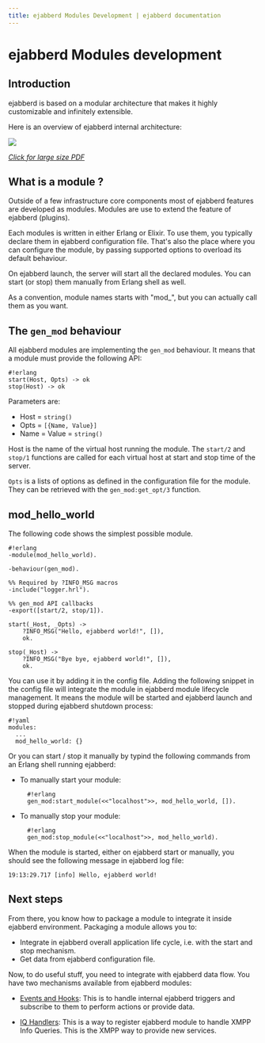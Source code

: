 ```yaml
---
title: ejabberd Modules Development | ejabberd documentation
---
```


# ejabberd Modules development

## Introduction

ejabberd is based on a modular architecture that makes it highly
customizable and infinitely extensible.

Here is an overview of ejabberd internal architecture:

[![][image-1]](/images/architect/ejabberd_internals.pdf)

[*Click for large size PDF*](/images/architect/ejabberd_internals.pdf)

## What is a module ?

Outside of a few infrastructure core components most of ejabberd
features are developed as modules. Modules are use to extend the
feature of ejabberd (plugins).

Each modules is written in either Erlang or Elixir. To use them, you
typically declare them in ejabberd configuration file. That's also the
place where you can configure the module, by passing supported options
to overload its default behaviour.

On ejabberd launch, the server will start all the declared
modules. You can start (or stop) them manually from Erlang shell as
well.

As a convention, module names starts with "mod_", but you can actually
call them as you want.

## The `gen_mod` behaviour

All ejabberd modules are implementing the `gen_mod` behaviour. It
means that a module must provide the following API:

    #!erlang
    start(Host, Opts) -> ok
    stop(Host) -> ok

Parameters are:

* Host = `string()`
* Opts = `[{Name, Value}]`
* Name = Value = `string()`

Host is the name of the virtual host running the module. The `start/2`
and `stop/1` functions are called for each virtual host at start and
stop time of the server.

`Opts` is a lists of options as defined in the configuration file for
the module. They can be retrieved with the `gen_mod:get_opt/3`
function. 

## mod_hello_world

The following code shows the simplest possible module.

    #!erlang
    -module(mod_hello_world).
    
    -behaviour(gen_mod).
    
    %% Required by ?INFO_MSG macros
    -include("logger.hrl").
    
    %% gen_mod API callbacks
    -export([start/2, stop/1]).
    
    start(_Host, _Opts) ->
        ?INFO_MSG("Hello, ejabberd world!", []),
        ok.
    
    stop(_Host) ->
        ?INFO_MSG("Bye bye, ejabberd world!", []),
        ok.

You can use it by adding it in the config file. Adding the following
snippet in the config file will integrate the module in ejabberd
module lifecycle management. It means the module will be started and
ejabberd launch and stopped during ejabberd shutdown process:

    #!yaml
    modules:
      ...
      mod_hello_world: {}

Or you can start / stop it manually by typind the following commands
from an Erlang shell running ejabberd:

* To manually start your module:

        #!erlang
        gen_mod:start_module(<<"localhost">>, mod_hello_world, []).

* To manually stop your module:

        #!erlang
        gen_mod:stop_module(<<"localhost">>, mod_hello_world).

When the module is started, either on ejabberd start or manually, you
should see the following message in ejabberd log file:

    19:13:29.717 [info] Hello, ejabberd world!

## Next steps

From there, you know how to package a module to integrate it inside
ejabberd environment. Packaging a module allows you to:

* Integrate in ejabberd overall application life cycle, i.e. with the
  start and stop mechanism.
* Get data from ejabberd configuration file.

Now, to do useful stuff, you need to integrate with ejabberd data
flow. You have two mechanisms available from ejabberd modules:

* [Events and Hooks](hooks/): This is to handle internal ejabberd triggers and
  subscribe to them to perform actions or provide data.

* [IQ Handlers](iq-handlers/): This is a way to register ejabberd module to handle
  XMPP Info Queries. This is the XMPP way to provide new services.

[image-1]:	/images/architect/ejabberd_internals.png
